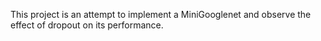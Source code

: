 This project is an attempt to implement a MiniGooglenet and observe the effect of dropout on its performance.
